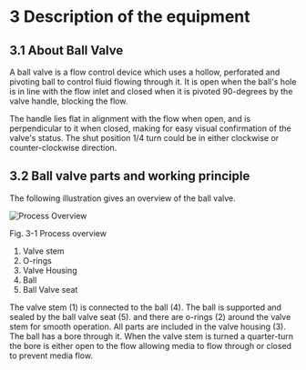 # 3 Description of the equipment
## 3.1 About Ball Valve
A ball valve is a flow control device which uses a hollow, perforated and pivoting
ball to control fluid flowing through it. It is open when the ball's hole is in line
with the flow inlet and closed when it is pivoted 90-degrees by the valve handle,
blocking the flow. 

The handle lies flat in alignment with the flow when open,
and is perpendicular to it when closed, making for easy visual confirmation
of the valve's status. The shut position 1/4 turn could be in either clockwise
or counter-clockwise direction.

## 3.2 Ball valve parts and working principle
The following illustration gives an overview of the ball valve.

![Process Overview](https://github.com/HKawale/Test-2/assets/89123158/8ae04ad2-e26b-4cf8-941c-8dd028fe2fff)

Fig. 3-1 Process overview

1. Valve stem
2. O-rings
3. Valve Housing
4. Ball
5. Ball Valve seat
   
The valve stem (1) is connected to the ball (4). The ball is supported and sealed
by the ball valve seat (5). and there are o-rings (2) around the valve stem for
smooth operation. All parts are included in the valve housing (3). The ball has
a bore through it. When the valve stem is turned a quarter-turn the bore is either
open to the flow allowing media to flow through or closed to prevent media flow.
